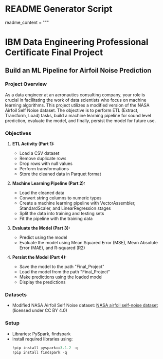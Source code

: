 # README Generator Script

readme_content = """
# IBM Data Engineering Professional Certificate Final Project
## Build an ML Pipeline for Airfoil Noise Prediction

### Project Overview
As a data engineer at an aeronautics consulting company, your role is crucial in facilitating the work of data scientists who focus on machine learning algorithms. This project utilizes a modified version of the NASA Airfoil Self Noise dataset. The objective is to perform ETL (Extract, Transform, Load) tasks, build a machine learning pipeline for sound level prediction, evaluate the model, and finally, persist the model for future use.

### Objectives
1. **ETL Activity (Part 1):**
   - Load a CSV dataset
   - Remove duplicate rows
   - Drop rows with null values
   - Perform transformations
   - Store the cleaned data in Parquet format

2. **Machine Learning Pipeline (Part 2):**
   - Load the cleaned data
   - Convert string columns to numeric types
   - Create a machine learning pipeline with VectorAssembler, StandardScaler, and LinearRegression stages
   - Split the data into training and testing sets
   - Fit the pipeline with the training data

3. **Evaluate the Model (Part 3):**
   - Predict using the model
   - Evaluate the model using Mean Squared Error (MSE), Mean Absolute Error (MAE), and R-squared (R2)

4. **Persist the Model (Part 4):**
   - Save the model to the path "Final_Project"
   - Load the model from the path "Final_Project"
   - Make predictions using the loaded model
   - Display the predictions

### Datasets
- Modified NASA Airfoil Self Noise dataset: [NASA airfoil self-noise dataset](https://archive.ics.uci.edu/dataset/291/airfoil+self+noise) (licensed under CC BY 4.0)

### Setup
- Libraries: PySpark, findspark
- Install required libraries using:
  ```python
  !pip install pyspark==3.1.2 -q
  !pip install findspark -q

